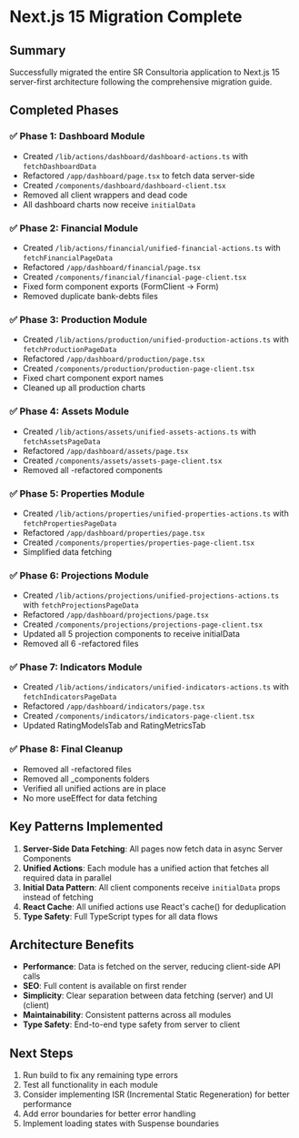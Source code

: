 # Next.js 15 Migration Complete

## Summary

Successfully migrated the entire SR Consultoria application to Next.js 15 server-first architecture following the comprehensive migration guide.

## Completed Phases

### ✅ Phase 1: Dashboard Module
- Created `/lib/actions/dashboard/dashboard-actions.ts` with `fetchDashboardData`
- Refactored `/app/dashboard/page.tsx` to fetch data server-side
- Created `/components/dashboard/dashboard-client.tsx`
- Removed all client wrappers and dead code
- All dashboard charts now receive `initialData`

### ✅ Phase 2: Financial Module
- Created `/lib/actions/financial/unified-financial-actions.ts` with `fetchFinancialPageData`
- Refactored `/app/dashboard/financial/page.tsx`
- Created `/components/financial/financial-page-client.tsx`
- Fixed form component exports (FormClient → Form)
- Removed duplicate bank-debts files

### ✅ Phase 3: Production Module
- Created `/lib/actions/production/unified-production-actions.ts` with `fetchProductionPageData`
- Refactored `/app/dashboard/production/page.tsx`
- Created `/components/production/production-page-client.tsx`
- Fixed chart component export names
- Cleaned up all production charts

### ✅ Phase 4: Assets Module
- Created `/lib/actions/assets/unified-assets-actions.ts` with `fetchAssetsPageData`
- Refactored `/app/dashboard/assets/page.tsx`
- Created `/components/assets/assets-page-client.tsx`
- Removed all -refactored components

### ✅ Phase 5: Properties Module
- Created `/lib/actions/properties/unified-properties-actions.ts` with `fetchPropertiesPageData`
- Refactored `/app/dashboard/properties/page.tsx`
- Created `/components/properties/properties-page-client.tsx`
- Simplified data fetching

### ✅ Phase 6: Projections Module
- Created `/lib/actions/projections/unified-projections-actions.ts` with `fetchProjectionsPageData`
- Refactored `/app/dashboard/projections/page.tsx`
- Created `/components/projections/projections-page-client.tsx`
- Updated all 5 projection components to receive initialData
- Removed all 6 -refactored files

### ✅ Phase 7: Indicators Module
- Created `/lib/actions/indicators/unified-indicators-actions.ts` with `fetchIndicatorsPageData`
- Refactored `/app/dashboard/indicators/page.tsx`
- Created `/components/indicators/indicators-page-client.tsx`
- Updated RatingModelsTab and RatingMetricsTab

### ✅ Phase 8: Final Cleanup
- Removed all -refactored files
- Removed all _components folders
- Verified all unified actions are in place
- No more useEffect for data fetching

## Key Patterns Implemented

1. **Server-Side Data Fetching**: All pages now fetch data in async Server Components
2. **Unified Actions**: Each module has a unified action that fetches all required data in parallel
3. **Initial Data Pattern**: All client components receive `initialData` props instead of fetching
4. **React Cache**: All unified actions use React's cache() for deduplication
5. **Type Safety**: Full TypeScript types for all data flows

## Architecture Benefits

- **Performance**: Data is fetched on the server, reducing client-side API calls
- **SEO**: Full content is available on first render
- **Simplicity**: Clear separation between data fetching (server) and UI (client)
- **Maintainability**: Consistent patterns across all modules
- **Type Safety**: End-to-end type safety from server to client

## Next Steps

1. Run build to fix any remaining type errors
2. Test all functionality in each module
3. Consider implementing ISR (Incremental Static Regeneration) for better performance
4. Add error boundaries for better error handling
5. Implement loading states with Suspense boundaries